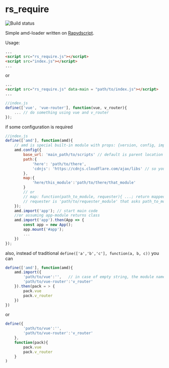 rs_require
===========

![Build status](https://api.travis-ci.com/valq7711/rs_require.svg?branch=master)

Simple amd-loader written on [Rapydscript](https://github.com/atsepkov/RapydScript). 


Usage:
```html
...
<script src="rs_require.js"></script>
<script src="index.js"></script>
...
```
or
```html
...
<script src="rs_require.js" data-main = "path/to/index.js"></script>
...
```

```javascript
//index.js
define(['vue', 'vue-router'], function(vue, v_router){
    ... // do something using vue and v_router
});
```
if some configuration is required
```javascript
//index.js
define(['amd'], function(amd){
    // amd is special built-in module with props: {version, config, import}
    amd.config({
        base_url: 'main_path/to/scripts' // default is parent location of data-main (if set) or rs_require.js 
        path:{
            'here': 'path/to/there',
            'cdnjs': 'https://cdnjs.cloudflare.com/ajax/libs' // so you can: define(['cdnjs/vue/2.6.12/vue.min.js'], function(vue){...})
        },
        map:{
            'here/this_module':'path/to/there/that_module' 
        }
        // or  
        // map: function(path_to_module, requester){ ...; return mapped_path_to_module}
        // requester is 'path/to/requester_module' that asks path_to_module
    });
    amd.import('app'); // start main code
    //or assuming app-module returns class   
    amd.import('app').then(App => {
        const app = new App(); 
        app.mount('#app');
        ... 
    })
});
```
also, instead of traditional `define(['a','b','c'], function(a, b, c))` you can
```javascript
define(['amd'], function(amd){
    amd.import({
        'path/to/vue':'',   // in case of empty string, the module name in package will be the tail of the path 
        'path/to/vue-router':'v_router'
    }).then(pack = > {
        pack.vue
        pack.v_router
    })
}) 
```
or 
```javascript
define({
        'path/to/vue':'',
        'path/to/vue-router':'v_router'
    }, 
    function(pack){
        pack.vue
        pack.v_router
    }
) 
```



